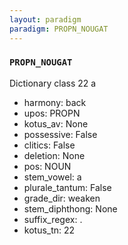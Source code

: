 ```yaml
---
layout: paradigm
paradigm: PROPN_NOUGAT
---
```

### ` PROPN_NOUGAT `

Dictionary class 22 a
* harmony: back
* upos: PROPN
* kotus_av: None
* possessive: False
* clitics: False
* deletion: None
* pos: NOUN
* stem_vowel: a
* plurale_tantum: False
* grade_dir: weaken
* stem_diphthong: None
* suffix_regex: .
* kotus_tn: 22
